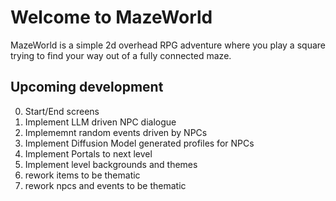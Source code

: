 # Welcome to MazeWorld

MazeWorld is a simple 2d overhead RPG adventure where you play a square trying to find your way out of a fully connected maze.

## Upcoming development
0. Start/End screens
1. Implement LLM driven NPC dialogue
2. Implememnt random events driven by NPCs 
3. Implement Diffusion Model generated profiles for NPCs
4. Implement Portals to next level
5. Implement level backgrounds and themes
6. rework items to be thematic 
7. rework npcs and events to be thematic